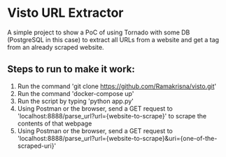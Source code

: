 # Visto URL Extractor

A simple project to show a PoC of using Tornado with some DB (PostgreSQL in this case) to extract 
all URLs from a website and get a tag from an already scraped website.

## Steps to run to make it work:
1. Run the command 'git clone https://github.com/Ramakrisna/visto.git'
2. Run the command 'docker-compose up'
3. Run the script by typing 'python app.py'
4. Using Postman or the browser, send a GET request to 'localhost:8888/parse_url?url={website-to-scrape}' 
   to scrape the contents of that webpage
5. Using Postman or the browser, send a GET request to 
   'localhost:8888/parse_url?url={website-to-scrape}&uri={one-of-the-scraped-uri}'